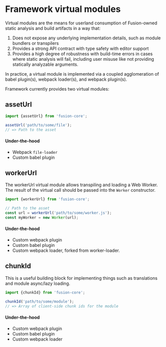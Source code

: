 # Framework virtual modules

Virtual modules are the means for userland consumption of Fusion-owned static analysis and build artifacts in a way that:

1. Does not expose any underlying implementation details, such as module bundlers or transpilers
2. Provides a strong API contract with type safety with editor support
3. Provides a high degree of robustness with build-time errors in cases where static analysis will fail, including user misuse like not providing statically analyzable arguments.

In practice, a virtual module is implemented via a coupled agglomeration of babel plugin(s), webpack loader(s), and webpack plugin(s).

Framework currently provides two virtual modules:

## assetUrl

```js
import {assetUrl} from 'fusion-core';

assetUrl('path/to/some/file');
// => Path to the asset
```

#### Under-the-hood

- Webpack `file-loader`
- Custom babel plugin

## workerUrl

The workerUrl virtual module allows transpiling and loading a Web Worker. The result of the virtual call should be passed into the `Worker` constructor.

```js
import {workerUrl} from 'fusion-core';

// Path to the asset
const url = workerUrl('path/to/some/worker.js');
const myWorker = new Worker(url);
```

#### Under-the-hood

- Custom webpack plugin
- Custom babel plugin
- Custom webpack loader, forked from worker-loader.

## chunkId

This is a useful building block for implementing things such as translations and module async/lazy loading.

```js
import {chunkId} from 'fusion-core';

chunkId('path/to/some/module');
// => Array of client-side chunk ids for the module
```

#### Under-the-hood

- Custom webpack plugin
- Custom babel plugin
- Custom webpack loader
